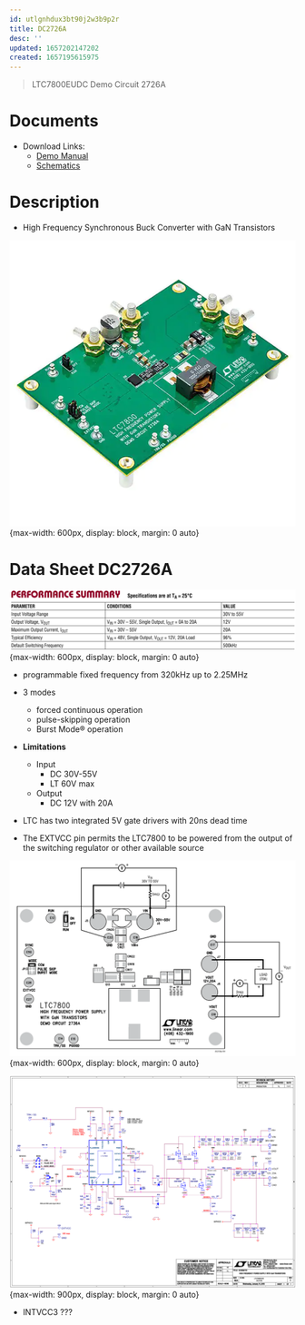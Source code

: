 ```yaml
---
id: utlgnhdux3bt90j2w3b9p2r
title: DC2726A
desc: ''
updated: 1657202147202
created: 1657195615975
---
```


> LTC7800EUDC Demo Circuit 2726A


# Documents

- Download Links:
    - [Demo Manual](https://www.analog.com/media/en/technical-documentation/user-guides/dc2736af.pdf)
    - [Schematics](https://www.analog.com/media/en/technical-documentation/eval-board-schematic/DC2736A-2-SCH.PDF)

# Description

- High Frequency Synchronous Buck Converter with GaN Transistors

![](/assets/images/dc2736a.pic.png){max-width: 600px, display: block, margin: 0 auto}

# Data Sheet DC2726A

![](/assets/images/dc2736a.PerformanceSummary.png){max-width: 600px, display: block, margin: 0 auto}

- programmable fixed frequency from 320kHz up to 2.25MHz

- 3 modes
    - forced continuous operation
    - pulse-skipping operation
    - Burst Mode® operation

- **Limitations**
    - Input
        - DC 30V-55V
        - LT 60V max
    - Output
        - DC 12V with 20A

- LTC has two integrated 5V gate drivers with 20ns dead time

- The EXTVCC pin permits the LTC7800 to be powered from the output of
the switching regulator or other available source


![](/assets/images/dc2736a.CardMapping.png){max-width: 600px, display: block, margin: 0 auto}

![](/assets/images/dc2736a.schematic.png){max-width: 900px, display: block, margin: 0 auto}

- INTVCC3 ???
